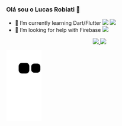### Olá sou o Lucas Robiati 👋


- 🌱 I’m currently learning Dart/Flutter <img height="20" src="https://cdn.jsdelivr.net/gh/devicons/devicon/icons/dart/dart-original.svg" /> <img height="20" src="https://cdn.jsdelivr.net/gh/devicons/devicon/icons/flutter/flutter-original.svg" />
- 🤔 I’m looking for help with Firebase <img height="20" src="https://cdn.jsdelivr.net/gh/devicons/devicon/icons/firebase/firebase-plain.svg" />


<div align="center">
  <a href="https://github.com/Casiati">
  <img height="150em" src="https://github-readme-stats.vercel.app/api?username=Casiati&show_icons=true&theme=dark&include_all_commits=true&count_private=true"/>
  <img height="120em" src="https://github-readme-stats.vercel.app/api/top-langs/?username=Casiati&layout=compact&langs_count=4&theme=dark"/>
</div>

 ![Snake animation](https://github.com/Casiati/Casiati/blob/output/github-contribution-grid-snake.svg)
